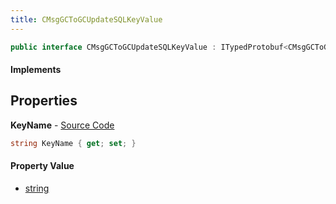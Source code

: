 ```yaml
---
title: CMsgGCToGCUpdateSQLKeyValue
---
```


```csharp
public interface CMsgGCToGCUpdateSQLKeyValue : ITypedProtobuf<CMsgGCToGCUpdateSQLKeyValue>, INativeHandle
```

#### Implements

## Properties

**KeyName** - [Source Code](https://github.com/swiftly-solution/swiftlys2/blob/master/managed/src/SwiftlyS2.Generated/Protobufs/Interfaces/CMsgGCToGCUpdateSQLKeyValue.cs#L13)

```csharp
string KeyName { get; set; }
```

#### Property Value

- [string](https://learn.microsoft.com/dotnet/api/system.string)

